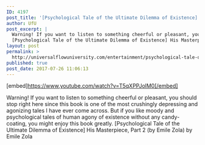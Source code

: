 ```yaml
---
ID: 4197
post_title: '[Psychological Tale of the Ultimate Dilemma of Existence] His Masterpiece, Part 2 (by Emile Zola)'
author: UfU
post_excerpt: |
  Warning! If you want to listen to something cheerful or pleasant, you should stop right here since this book is one of the most crushingly depressing and agonizing tales I have ever come across. But if you like moody and psychological tales of human agony of existence without any candy-coating, you might enjoy this book greatly.
  [Psychological Tale of the Ultimate Dilemma of Existence] His Masterpiece, Part 2 (by Emile Zola) by Emile Zola
layout: post
permalink: >
  http://universalflowuniversity.com/entertainment/psychological-tale-of-the-ultimate-dilemma-of-existence-his-masterpiece-part-2-by-emile-zola/
published: true
post_date: 2017-07-26 11:06:13
---
```

[embed]https://www.youtube.com/watch?v=T5qXPPJolM0[/embed]<br>
<p>Warning! If you want to listen to something cheerful or pleasant, you should stop right here since this book is one of the most crushingly depressing and agonizing tales I have ever come across. But if you like moody and psychological tales of human agony of existence without any candy-coating, you might enjoy this book greatly.   
[Psychological Tale of the Ultimate Dilemma of Existence] His Masterpiece, Part 2 (by Emile Zola) by Emile Zola</p>
